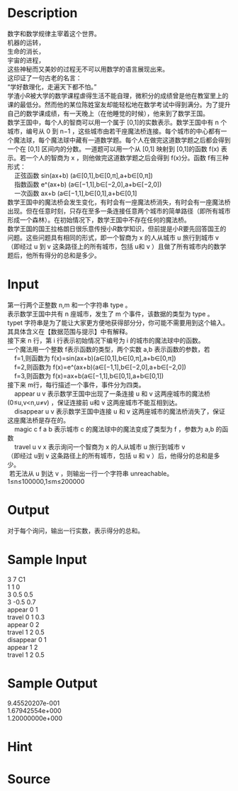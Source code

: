 
# Description

<div class="content"><div>数字和数学规律主宰着这个世界。</div>
<div></div>
<div>机器的运转，</div>
<div></div>
<div>生命的消长，</div>
<div></div>
<div>宇宙的进程，</div>
<div></div>
<div>这些神秘而又美妙的过程无不可以用数学的语言展现出来。</div>
<div></div>
<div>这印证了一句古老的名言：</div>
<div></div>
<div>“学好数理化，走遍天下都不怕。”</div>
<div></div>
<div>学渣小R被大学的数学课程虐得生活不能自理，微积分的成绩曾是他在教室里上的课的最低分。然而他的某位陈姓室友却能轻松地在数学考试中得到满分。为了提升自己的数学课成绩，有一天晚上（在他睡觉的时候），他来到了数学王国。</div>
<div></div>
<div>数学王国中，每个人的智商可以用一个属于 [0,1]的实数表示。数学王国中有 n 个城市，编号从 0 到 n−1 ，这些城市由若干座魔法桥连接。每个城市的中心都有一个魔法球，每个魔法球中藏有一道数学题。每个人在做完这道数学题之后都会得到一个在 [0,1] 区间内的分数。一道题可以用一个从 [0,1] 映射到 [0,1]的函数 f(x) 表示。若一个人的智商为 x ，则他做完这道数学题之后会得到 f(x)分。函数 f有三种形式：</div>
<div></div>
<div>    正弦函数 sin(ax+b) (a∈[0,1],b∈[0,π],a+b∈[0,π])</div>
<div></div>
<div>    指数函数 e^(ax+b) (a∈[−1,1],b∈[−2,0],a+b∈[−2,0])</div>
<div></div>
<div>    一次函数 ax+b (a∈[−1,1],b∈[0,1],a+b∈[0,1]</div>
<div>数学王国中的魔法桥会发生变化，有时会有一座魔法桥消失，有时会有一座魔法桥出现。但在任意时刻，只存在至多一条连接任意两个城市的简单路径（即所有城市形成一个森林）。在初始情况下，数学王国中不存在任何的魔法桥。</div>
<div>数学王国的国王拉格朗日很乐意传授小R数学知识，但前提是小R要先回答国王的问题。这些问题具有相同的形式，即一个智商为 x 的人从城市 u 旅行到城市 v（即经过 u 到 v 这条路径上的所有城市，包括 u和 v ）且做了所有城市内的数学题后，他所有得分的总和是多少。</div>
<p></p></div>

# Input

<div class="content"><div>第一行两个正整数 n,m 和一个字符串 type 。</div>
<div>表示数学王国中共有 n 座城市，发生了 m 个事件，该数据的类型为 type 。 </div>
<div>typet 字符串是为了能让大家更方便地获得部分分，你可能不需要用到这个输入。</div>
<div>其具体含义在【数据范围与提示】中有解释。</div>
<div></div>
<div>接下来 n 行，第 i 行表示初始情况下编号为 i 的城市的魔法球中的函数。</div>
<div>一个魔法用一个整数 f表示函数的类型，两个实数 a,b 表示函数的参数，若</div>
<div>    f=1,则函数为 f(x)=sin(ax+b)(a∈[0,1],b∈[0,π],a+b∈[0,π])</div>
<div>    f=2,则函数为 f(x)=e^(ax+b)(a∈[−1,1],b∈[−2,0],a+b∈[−2,0])</div>
<div>    f=3,则函数为 f(x)=ax+b(a∈[−1,1],b∈[0,1],a+b∈[0,1])</div>
<div>接下来 m行，每行描述一个事件，事件分为四类。</div>
<div>    appear u v 表示数学王国中出现了一条连接 u 和 v 这两座城市的魔法桥 (0≤u,v&lt;n,u≠v) ，保证连接前 u和 v 这两座城市不能互相到达。</div>
<div>    disappear u v 表示数学王国中连接 u 和 v 这两座城市的魔法桥消失了，保证这座魔法桥是存在的。</div>
<div>    magic c f a b 表示城市 c 的魔法球中的魔法变成了类型为 f ，参数为 a,b 的函数</div>
<div>    travel u v x 表示询问一个智商为 x 的人从城市 u 旅行到城市 v </div>
<div>（即经过 u到 v 这条路径上的所有城市，包括 u 和 v ）后，他得分的总和是多少。</div>
<div> 若无法从 u 到达 v ，则输出一行一个字符串 unreachable。</div>
<div>1≤n≤100000,1≤m≤200000</div>
<p></p></div>

# Output

<div class="content"><div>对于每个询问，输出一行实数，表示得分的总和。</div>
<p></p></div>

# Sample Input

<div class="content"><span class="sampledata">3 7 C1<br/>
1 1 0<br/>
3 0.5 0.5<br/>
3 -0.5 0.7<br/>
appear 0 1<br/>
travel 0 1 0.3<br/>
appear 0 2<br/>
travel 1 2 0.5<br/>
disappear 0 1<br/>
appear 1 2<br/>
travel 1 2 0.5</span></div>

# Sample Output

<div class="content"><span class="sampledata">9.45520207e-001<br/>
1.67942554e+000<br/>
1.20000000e+000</span></div>

# Hint

<div class="content"><p></p></div>

# Source

<div class="content"><p><a href="problemset.php?search="></a></p></div>

